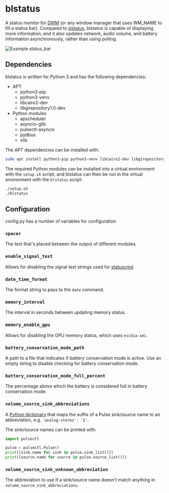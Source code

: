 # blstatus

A status monitor for [DWM](https://dwm.suckless.org/) (or any window manager that uses WM_NAME to fill a status bar).
Compared to [slstatus](https://tools.suckless.org/slstatus/), blstatus is capable of displaying more information, and it also updates network, audio volume, and battery information asynchronously, rather than using polling.

![Example status_bar](https://github.com/brenton-leighton/blstatus/assets/12228142/0365ec84-96be-4532-a193-5c8ddba88a34)

## Dependencies

blstatus is written for Python 3 and has the following dependencies:

- APT
  - python3-pip
  - python3-venv
  - libcairo2-dev
  - libgirepository1.0-dev
- Python modules
  - apscheduler
  - asyncio-glib
  - pulsectl-asyncio
  - pydbus
  - xlib

The APT dependencies can be installed with:

```bash
sudo apt install python3-pip python3-venv libcairo2-dev libgirepository1.0-dev
```

The required Python modules can be installed into a virtual environment with the `setup.sh` script, and blstatus can then be run in the virtual environment with the `blstatus` script:

```bash
./setup.sh
./blstatus
```

## Configuration

config.py has a number of variables for configuration.

### `spacer`

The text that's placed between the output of different modules.

### `enable_signal_text`

Allows for disabling the signal text strings used for [statuscmd](https://dwm.suckless.org/patches/statuscmd/).

### `date_time_format`

The format string to pass to the `date` command.

### `memory_interval`

The interval in seconds between updating memory status.

### `memory_enable_gpu`

Allows for disabling the GPU memory status, which uses `nvidia-smi`.

### `battery_conservation_mode_path`

A path to a file that indicates if battery conservation mode is active.
Use an empty string to disable checking for battery conservation mode.

### `battery_conservation_mode_full_percent`

The percentage above which the battery is considered full in battery conservation mode.

### `volume_source_sink_abbreviations`

A [Python dictionary](https://docs.python.org/3/tutorial/datastructures.html#dictionaries) that maps the suffix of a
Pulse sink/source name to an abbreviation, e.g. `'analog-stereo': 'I'`.

The sink/source names can be printed with:

```python
import pulsectl

pulse = pulsectl.Pulse()
print([sink.name for sink in pulse.sink_list()])
print([source.name for source in pulse.source_list()])
```

### `volume_source_sink_unknown_abbreviation`

The abbreviation to use if a sink/source name doesn't match anything in `volume_source_sink_abbreviations`.
